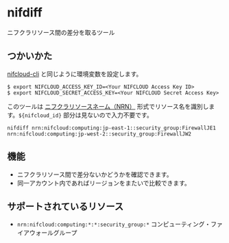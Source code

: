 # nifdiff

ニフクラリソース間の差分を取るツール

## つかいかた

[nifcloud-cli](https://github.com/nifcloud/nifcloud-cli) と同じように環境変数を設定します。

```
$ export NIFCLOUD_ACCESS_KEY_ID=<Your NIFCLOUD Access Key ID>
$ export NIFCLOUD_SECRET_ACCESS_KEY=<Your NIFCLOUD Secret Access Key>
```

このツールは [ニフクラリソースネーム（NRN）](https://docs.nifcloud.com/common/spec/nrn.htm) 形式でリソース名を識別します。`${nifcloud_id}` 部分は見ないので入力不要です。

```
nifdiff nrn:nifcloud:computing:jp-east-1::security_group:FirewallJE1 nrn:nifcloud:computing:jp-west-2::security_group:FirewallJW2
```

## 機能

* ニフクラリソース間で差分ないかどうかを確認できます。
* 同一アカウント内であればリージョンをまたいで比較できます。

## サポートされているリソース

* `nrn:nifcloud:computing:*:*:security_group:*` コンピューティング・ファイアウォールグループ
